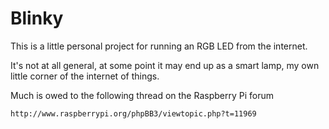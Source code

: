Blinky
======

This is a little personal project for
running an RGB LED from the internet.

It's not at all general, at some point
it may end up as a smart lamp, my own
little corner of the internet of things.

Much is owed to the following thread on
the Raspberry Pi forum

    http://www.raspberrypi.org/phpBB3/viewtopic.php?t=11969
